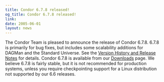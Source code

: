 ```yaml
---
title: Condor 6.7.8 released!
og_title: Condor 6.7.8 released!
link: 
date: 2005-06-01
layout: news
---
```


The Condor Team is pleased to announce the release of Condor 6.7.8.  6.7.8 is primarily for bug fixes, but includes some scalability additions for DAGMan and the Standard Universe.  See the <a href="manual/latest-dev/9_Version_History.html"> Version History and Release Notes</a> for details. Condor 6.7.8 is available from our <a href="downloads/">Downloads</a> page.  We believe 6.7.8 is fairly stable, but it is not recommended for production systems, unless you require checkpointing support for a Linux distribution not supported by our 6.6 releases.
